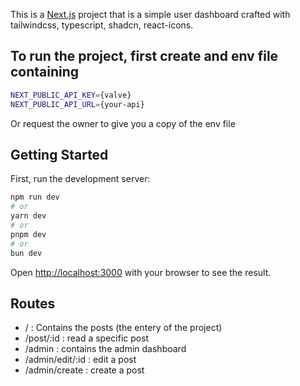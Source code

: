 This is a [Next.js](https://nextjs.org) project that is a simple user dashboard crafted with tailwindcss, typescript, shadcn, react-icons.

## To run the project, first create and env file containing 

```bash
NEXT_PUBLIC_API_KEY={valve}
NEXT_PUBLIC_API_URL={your-api}
```
Or request the owner to give you a copy of the env file

## Getting Started

First, run the development server:

```bash
npm run dev
# or
yarn dev
# or
pnpm dev
# or
bun dev
```

Open [http://localhost:3000](http://localhost:3000) with your browser to see the result.

## Routes 

- / : Contains the posts (the entery of the project)
- /post/:id : read a specific post
- /admin : contains the admin dashboard
- /admin/edit/:id : edit a post
- /admin/create : create a post 
